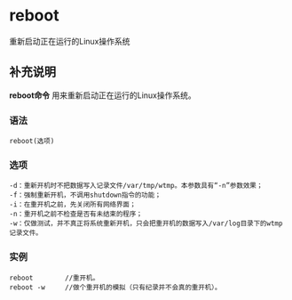 reboot
===

重新启动正在运行的Linux操作系统

## 补充说明

**reboot命令** 用来重新启动正在运行的Linux操作系统。

### 语法  

```
reboot(选项)
```

### 选项  

```
-d：重新开机时不把数据写入记录文件/var/tmp/wtmp。本参数具有“-n”参数效果；
-f：强制重新开机，不调用shutdown指令的功能；
-i：在重开机之前，先关闭所有网络界面；
-n：重开机之前不检查是否有未结束的程序；
-w：仅做测试，并不真正将系统重新开机，只会把重开机的数据写入/var/log目录下的wtmp记录文件。
```

### 实例  

```
reboot        //重开机。
reboot -w     //做个重开机的模拟（只有纪录并不会真的重开机）。
```


<!-- Linux命令行搜索引擎：https://jaywcjlove.github.io/linux-command/ -->